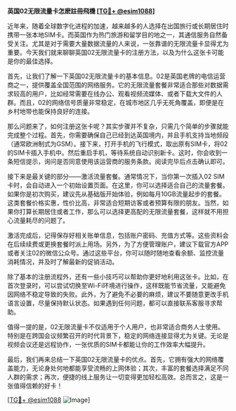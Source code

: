 **英国02无限流量卡怎麽註冊飛機 [[TG💪+ @esim1088](https://t.me/s/esim1088)]**

近年来，随着全球数字化进程的加速，越来越多的人选择在出国旅行或长期居住时携带一张本地SIM卡。而英国作为热门旅游和留学目的地之一，其通信服务自然备受关注。尤其是对于需要大量数据流量的人来说，一张靠谱的无限流量卡显得尤为重要。今天我们就来聊聊英国02无限流量卡的注册方法，以及为什么这张卡可能是你的最佳选择。

首先，让我们了解一下英国02无限流量卡的基本信息。02是英国老牌的电信运营商之一，提供覆盖全国范围的网络服务。它的无限流量套餐非常适合那些对数据需求较高的用户，比如经常需要在线办公、观看视频流媒体、或者下载大文件的人群。而且，02的网络信号质量非常稳定，在城市地区几乎无死角覆盖，即便是在乡村地带也能保持良好的连接。

那么问题来了，如何注册这张卡呢？其实步骤并不复杂，只需几个简单的步骤就能完成整个过程。首先，你需要确保自己已经到达英国境内，并且手机支持当地频段（通常欧洲制式为GSM）。接下来，打开手机的飞行模式，取出原有SIM卡，将02的SIM卡插入手机中。然后重启手机，等待系统自动识别新卡。这时，你会收到一条短信提示，询问是否同意使用该运营商的服务条款。阅读完毕后点击确认即可。

接下来是最关键的部分——激活流量套餐。通常情况下，当你第一次插入02 SIM卡时，会自动进入一个初始设置页面。在这里，你可以选择适合自己的流量套餐。如果你是初次购买，建议先从基础版开始体验，例如每月10GB流量起步的套餐。这类套餐价格实惠，性价比高，非常适合短期访客或者预算有限的朋友。当然，如果你打算长期居住或者工作，那么可以选择更高配的无限流量套餐，这样就不用担心流量耗尽的问题了。

激活完成后，记得保存好相关账单信息，包括账户密码、充值方式等。这些资料会在后续续费或更换套餐时派上用场。另外，为了方便管理账户，建议下载官方APP或者关注02的微信公众号。通过这些平台，你可以随时随地查看余额、监控流量消耗情况，并及时了解最新的促销活动。

除了基本的注册流程外，还有一些小技巧可以帮助你更好地利用这张卡。比如，在首次登录时，可以尝试切换至Wi-Fi环境进行操作，这样既能节省流量，又能避免因网络不稳定导致的失败。此外，为了避免不必要的麻烦，建议不要随意更改手机语言设置，尽量保持默认状态。如果遇到任何问题，都可以直接联系客服寻求帮助。

值得一提的是，02无限流量卡不仅适用于个人用户，也非常适合商务人士使用。特别是在跨国会议频繁召开的时代背景下，稳定的网络连接显得尤为关键。无论是视频会议还是远程协作，一张优质的SIM卡都能让你的工作效率大幅提升。

最后，我们再来总结一下英国02无限流量卡的优点。首先，它拥有强大的网络覆盖能力，无论身处何地都能享受流畅的上网体验；其次，丰富的套餐选择满足不同人群的需求；再次，便捷的线上服务让一切变得更加轻松高效。总而言之，这是一张值得信赖的好卡！

[[TG💪+ @esim1088](https://t.me/s/esim1088) ![Image](https://i.postimg.cc/4NQfJmqS/Snipaste-2025-05-13-00-14-12.png)]